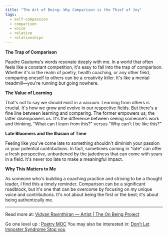 ```yaml
---
title: "The Art of Being: Why Comparison is the Thief of Joy"
tags:
  - self-compassion
  - comparison
  - voice
  - relative
  - relationships
---
```


**The Trap of Comparison**

Paudre Gautuma's words resonate deeply with me. In a world that often feels like a constant competition, it's easy to fall into the trap of comparison. Whether it's in the realm of poetry, health coaching, or any other field, comparing oneself to others can be a creativity killer. It's like a mental treadmill—you're running but going nowhere.

**The Value of Learning**

That's not to say we should exist in a vacuum. Learning from others is crucial. It's how we grow and evolve in our respective fields. But there's a fine line between learning and comparing. The former empowers us; the latter disempowers us. It's the difference between seeing someone's work and thinking, "What can I learn from this?" versus "Why can't I be like this?"

**Late Bloomers and the Illusion of Time**

Feeling like you've come late to something shouldn't diminish your passion or your potential contributions. In fact, sometimes coming in "late" can offer a fresh perspective, unburdened by the jadedness that can come with years in a field. It's never too late to make a meaningful impact.

**Why This Matters to Me**

As someone who's building a coaching practice and striving to be a thought leader, I find this a timely reminder. Comparison can be a significant roadblock, but it's one that can be overcome by focusing on my unique voice and contributions. It's not about being the first or the best; it's about being authentically me.

----

Read more at: [Vidyan Ravinthiran — Artist | The On Being Project](https://onbeing.org/programs/vidyan-ravinthiran-artist/)

Go one level up : [Poetry MOC](Poetry%20MOC)
You may also be interested in: [Don't Let Imposter Syndrome Stop you](Notes/Don't%20Let%20Imposter%20Syndrome%20Stop%20you.md)